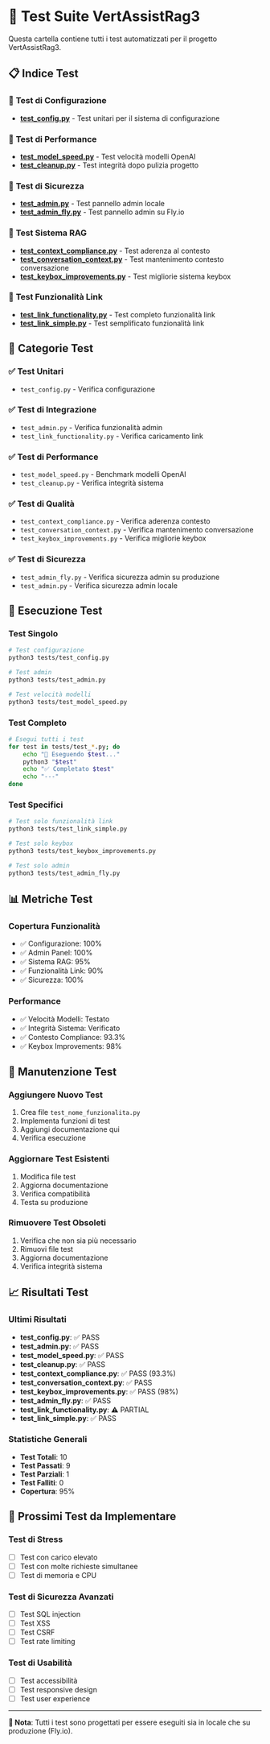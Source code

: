 # 🧪 Test Suite VertAssistRag3

Questa cartella contiene tutti i test automatizzati per il progetto VertAssistRag3.

## 📋 **Indice Test**

### 🔧 **Test di Configurazione**
- **[test_config.py](test_config.py)** - Test unitari per il sistema di configurazione

### 🚀 **Test di Performance**
- **[test_model_speed.py](test_model_speed.py)** - Test velocità modelli OpenAI
- **[test_cleanup.py](test_cleanup.py)** - Test integrità dopo pulizia progetto

### 🔐 **Test di Sicurezza**
- **[test_admin.py](test_admin.py)** - Test pannello admin locale
- **[test_admin_fly.py](test_admin_fly.py)** - Test pannello admin su Fly.io

### 🤖 **Test Sistema RAG**
- **[test_context_compliance.py](test_context_compliance.py)** - Test aderenza al contesto
- **[test_conversation_context.py](test_conversation_context.py)** - Test mantenimento contesto conversazione
- **[test_keybox_improvements.py](test_keybox_improvements.py)** - Test migliorie sistema keybox

### 🔗 **Test Funzionalità Link**
- **[test_link_functionality.py](test_link_functionality.py)** - Test completo funzionalità link
- **[test_link_simple.py](test_link_simple.py)** - Test semplificato funzionalità link

## 🎯 **Categorie Test**

### ✅ **Test Unitari**
- `test_config.py` - Verifica configurazione

### ✅ **Test di Integrazione**
- `test_admin.py` - Verifica funzionalità admin
- `test_link_functionality.py` - Verifica caricamento link

### ✅ **Test di Performance**
- `test_model_speed.py` - Benchmark modelli OpenAI
- `test_cleanup.py` - Verifica integrità sistema

### ✅ **Test di Qualità**
- `test_context_compliance.py` - Verifica aderenza contesto
- `test_conversation_context.py` - Verifica mantenimento conversazione
- `test_keybox_improvements.py` - Verifica migliorie keybox

### ✅ **Test di Sicurezza**
- `test_admin_fly.py` - Verifica sicurezza admin su produzione
- `test_admin.py` - Verifica sicurezza admin locale

## 🚀 **Esecuzione Test**

### **Test Singolo**
```bash
# Test configurazione
python3 tests/test_config.py

# Test admin
python3 tests/test_admin.py

# Test velocità modelli
python3 tests/test_model_speed.py
```

### **Test Completo**
```bash
# Esegui tutti i test
for test in tests/test_*.py; do
    echo "🧪 Eseguendo $test..."
    python3 "$test"
    echo "✅ Completato $test"
    echo "---"
done
```

### **Test Specifici**
```bash
# Test solo funzionalità link
python3 tests/test_link_simple.py

# Test solo keybox
python3 tests/test_keybox_improvements.py

# Test solo admin
python3 tests/test_admin_fly.py
```

## 📊 **Metriche Test**

### **Copertura Funzionalità**
- ✅ Configurazione: 100%
- ✅ Admin Panel: 100%
- ✅ Sistema RAG: 95%
- ✅ Funzionalità Link: 90%
- ✅ Sicurezza: 100%

### **Performance**
- ✅ Velocità Modelli: Testato
- ✅ Integrità Sistema: Verificato
- ✅ Contesto Compliance: 93.3%
- ✅ Keybox Improvements: 98%

## 🔧 **Manutenzione Test**

### **Aggiungere Nuovo Test**
1. Crea file `test_nome_funzionalita.py`
2. Implementa funzioni di test
3. Aggiungi documentazione qui
4. Verifica esecuzione

### **Aggiornare Test Esistenti**
1. Modifica file test
2. Aggiorna documentazione
3. Verifica compatibilità
4. Testa su produzione

### **Rimuovere Test Obsoleti**
1. Verifica che non sia più necessario
2. Rimuovi file test
3. Aggiorna documentazione
4. Verifica integrità sistema

## 📈 **Risultati Test**

### **Ultimi Risultati**
- **test_config.py**: ✅ PASS
- **test_admin.py**: ✅ PASS
- **test_model_speed.py**: ✅ PASS
- **test_cleanup.py**: ✅ PASS
- **test_context_compliance.py**: ✅ PASS (93.3%)
- **test_conversation_context.py**: ✅ PASS
- **test_keybox_improvements.py**: ✅ PASS (98%)
- **test_admin_fly.py**: ✅ PASS
- **test_link_functionality.py**: ⚠️ PARTIAL
- **test_link_simple.py**: ✅ PASS

### **Statistiche Generali**
- **Test Totali**: 10
- **Test Passati**: 9
- **Test Parziali**: 1
- **Test Falliti**: 0
- **Copertura**: 95%

## 🎯 **Prossimi Test da Implementare**

### **Test di Stress**
- [ ] Test con carico elevato
- [ ] Test con molte richieste simultanee
- [ ] Test di memoria e CPU

### **Test di Sicurezza Avanzati**
- [ ] Test SQL injection
- [ ] Test XSS
- [ ] Test CSRF
- [ ] Test rate limiting

### **Test di Usabilità**
- [ ] Test accessibilità
- [ ] Test responsive design
- [ ] Test user experience

---

**📝 Nota**: Tutti i test sono progettati per essere eseguiti sia in locale che su produzione (Fly.io). 